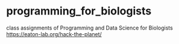 # programming_for_biologists
class assignments of Programming and Data Science for Biologists https://eaton-lab.org/hack-the-planet/
